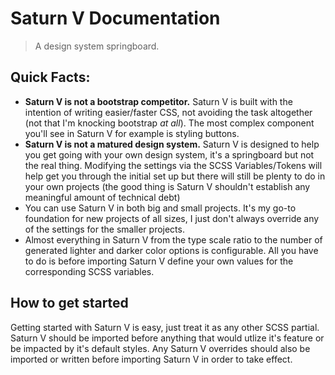# Saturn V Documentation 
> A design system springboard.

## Quick Facts:
* **Saturn V is not a bootstrap competitor.** Saturn V is built with the intention of writing easier/faster CSS, not avoiding the task altogether (not that I'm knocking bootstrap _at all_). The most complex component you'll see in Saturn V for example is styling buttons.
* **Saturn V is not a matured design system.** Saturn V is designed to help you get going with your own design system, it's a springboard but not the real thing. Modifying the settings via the SCSS Variables/Tokens will help get you through the initial set up but there will still be plenty to do in your own projects (the good thing is Saturn V shouldn't establish any meaningful amount of technical debt)
* You can use Saturn V in both big and small projects. It's my go-to foundation for new projects of all sizes, I just don't always override any of the settings for the smaller projects. 
* Almost everything in Saturn V from the type scale ratio to the number of generated lighter and darker color options is configurable. All you have to do is before importing Saturn V define your own values for the corresponding SCSS variables. 


## How to get started
Getting started with Saturn V is easy, just treat it as any other SCSS partial. Saturn V should be imported before anything that would utlize it's feature or be impacted by it's default styles. Any Saturn V overrides should also be imported or written before importing Saturn V in order to take effect.
